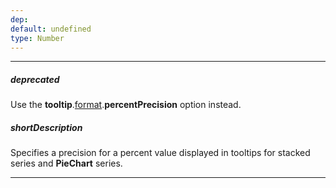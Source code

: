 ```yaml
---
dep: 
default: undefined
type: Number
---
```

---
##### deprecated
Use the **tooltip**.[format](/api-reference/20%20Data%20Visualization%20Widgets/BaseWidget/1%20Configuration/tooltip/format.md '{basewidgetpath}/Configuration/tooltip#format').**percentPrecision** option instead.

##### shortDescription
Specifies a precision for a percent value displayed in tooltips for stacked series and **PieChart** series.

---
